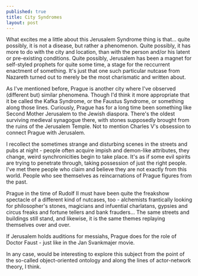 ```yaml
---
published: true
title: City Syndromes
layout: post
---
```

What excites me a little about this Jerusalem Syndrome thing is that... quite possibly, it is not a disease, but rather a phenomenon. Quite possibly, it has more to do with the city and location, than with the person and/or his latent or pre-existing conditions. Quite possibly, Jerusalem has been a magnet for self-styled prophets for quite some time, a stage for the reccurrent enactment of something. It's just that one such particular nutcase from Nazareth turned out to merely be the most charismatic and written about.

As I've mentioned before, Prague is another city where I've observed (different but) similar phenomena. Though I'd think it more appropriate that it be called the Kafka Syndrome, or the Faustus Syndrome, or something along those lines. 
Curiously, Prague has for a long time been something like Second Mother Jerusalem to the Jewish diaspora. There's the oldest surviving medieval synagogue there, with stones supposedly brought from the ruins of the Jerusalem Temple. Not to mention Charles V's obsession to connect Prague with Jerusalem.

I recollect the sometimes strange and disturbing scenes in the streets and pubs at night - people often acquire impish and demon-like attributes, they change, weird synchronicities begin to take place. It's as if some evil spirits are trying to penetrate through, taking possession of just the right people. I've met there people who claim and believe they are not exactly from this world. People who see themselves as reincarnations of Prague figures from the past.

Prague in the time of Rudolf II must have been quite the freakshow spectacle of a different kind of nutcases, too - alchemists frantically looking for philosopher's stones, magicians and infuential charlatans, gypsies and circus freaks and fortune tellers and bank frauders...
The same streets and buildings still stand, and likewise, it is the same themes replaying themselves over and over.

If Jerusalem holds auditions for messiahs, Prague does for the role of Doctor Faust - just like in the Jan Svankmajer movie.

In any case, would be interesting to explore this subject from the point of the so-called object-oriented ontology and along the lines of actor-network theory, I think.